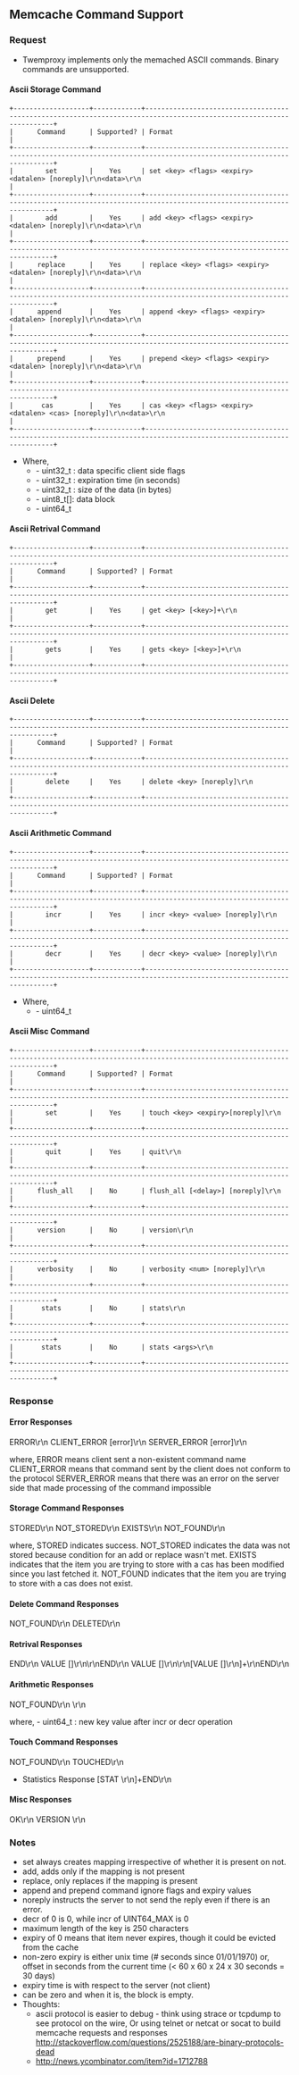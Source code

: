 ## Memcache Command Support

### Request

- Twemproxy implements only the memached ASCII commands. Binary commands are unsupported.

#### Ascii Storage Command

    +-------------------+------------+---------------------------------------------------------------------------------------------------------------------+
    |      Command      | Supported? | Format                                                                                                              |
    +-------------------+------------+---------------------------------------------------------------------------------------------------------------------+
    |        set        |    Yes     | set <key> <flags> <expiry> <datalen> [noreply]\r\n<data>\r\n                                                        |
    +-------------------+------------+---------------------------------------------------------------------------------------------------------------------+
    |        add        |    Yes     | add <key> <flags> <expiry> <datalen> [noreply]\r\n<data>\r\n                                                        |
    +-------------------+------------+---------------------------------------------------------------------------------------------------------------------+
    |      replace      |    Yes     | replace <key> <flags> <expiry> <datalen> [noreply]\r\n<data>\r\n                                                    |
    +-------------------+------------+---------------------------------------------------------------------------------------------------------------------+
    |      append       |    Yes     | append <key> <flags> <expiry> <datalen> [noreply]\r\n<data>\r\n                                                     |
    +-------------------+------------+---------------------------------------------------------------------------------------------------------------------+
    |      prepend      |    Yes     | prepend <key> <flags> <expiry> <datalen> [noreply]\r\n<data>\r\n                                                    |
    +-------------------+------------+---------------------------------------------------------------------------------------------------------------------+
    |       cas         |    Yes     | cas <key> <flags> <expiry> <datalen> <cas> [noreply]\r\n<data>\r\n                                                  |
    +-------------------+------------+---------------------------------------------------------------------------------------------------------------------+

* Where,
  * <flags>   - uint32_t : data specific client side flags
  * <expiry>  - uint32_t : expiration time (in seconds)
  * <datalen> - uint32_t : size of the data (in bytes)
  * <data>    - uint8_t[]: data block
  * <cas>     - uint64_t

#### Ascii Retrival Command

    +-------------------+------------+---------------------------------------------------------------------------------------------------------------------+
    |      Command      | Supported? | Format                                                                                                              |
    +-------------------+------------+---------------------------------------------------------------------------------------------------------------------+
    |        get        |    Yes     | get <key> [<key>]+\r\n                                                                                              |
    +-------------------+------------+---------------------------------------------------------------------------------------------------------------------+
    |        gets       |    Yes     | gets <key> [<key>]+\r\n                                                                                             |
    +-------------------+------------+---------------------------------------------------------------------------------------------------------------------+

#### Ascii Delete 

    +-------------------+------------+---------------------------------------------------------------------------------------------------------------------+
    |      Command      | Supported? | Format                                                                                                              |
    +-------------------+------------+---------------------------------------------------------------------------------------------------------------------+
    |        delete     |    Yes     | delete <key> [noreply]\r\n                                                                                          |
    +-------------------+------------+---------------------------------------------------------------------------------------------------------------------+

#### Ascii Arithmetic Command

    +-------------------+------------+---------------------------------------------------------------------------------------------------------------------+
    |      Command      | Supported? | Format                                                                                                              |
    +-------------------+------------+---------------------------------------------------------------------------------------------------------------------+
    |        incr       |    Yes     | incr <key> <value> [noreply]\r\n                                                                                    |
    +-------------------+------------+---------------------------------------------------------------------------------------------------------------------+
    |        decr       |    Yes     | decr <key> <value> [noreply]\r\n                                                                                    |
    +-------------------+------------+---------------------------------------------------------------------------------------------------------------------+

* Where,
  * <value> - uint64_t

#### Ascii Misc Command

    +-------------------+------------+---------------------------------------------------------------------------------------------------------------------+
    |      Command      | Supported? | Format                                                                                                              |
    +-------------------+------------+---------------------------------------------------------------------------------------------------------------------+
    |        set        |    Yes     | touch <key> <expiry>[noreply]\r\n                                                                                   |
    +-------------------+------------+---------------------------------------------------------------------------------------------------------------------+
    |        quit       |    Yes     | quit\r\n                                                                                                            |
    +-------------------+------------+---------------------------------------------------------------------------------------------------------------------+
    |      flush_all    |    No      | flush_all [<delay>] [noreply]\r\n                                                                                   |
    +-------------------+------------+---------------------------------------------------------------------------------------------------------------------+
    |      version      |    No      | version\r\n                                                                                                         |
    +-------------------+------------+---------------------------------------------------------------------------------------------------------------------+
    |      verbosity    |    No      | verbosity <num> [noreply]\r\n                                                                                       |
    +-------------------+------------+---------------------------------------------------------------------------------------------------------------------+
    |       stats       |    No      | stats\r\n                                                                                                           |
    +-------------------+------------+---------------------------------------------------------------------------------------------------------------------+
    |       stats       |    No      | stats <args>\r\n                                                                                                    |
    +-------------------+------------+---------------------------------------------------------------------------------------------------------------------+

### Response

#### Error Responses

  ERROR\r\n
  CLIENT_ERROR [error]\r\n
  SERVER_ERROR [error]\r\n

  where,
  ERROR means client sent a non-existent command name
  CLIENT_ERROR means that command sent by the client does not conform to the protocol
  SERVER_ERROR means that there was an error on the server side that made processing of the command impossible

#### Storage Command Responses

  STORED\r\n
  NOT_STORED\r\n
  EXISTS\r\n
  NOT_FOUND\r\n

  where,
  STORED indicates success.
  NOT_STORED indicates the data was not stored because condition for an add or replace wasn't met.
  EXISTS indicates that the item you are trying to store with a cas has been modified since you last fetched it.
  NOT_FOUND indicates that the item you are trying to store with a cas does not exist.

#### Delete Command Responses

  NOT_FOUND\r\n
  DELETED\r\n

#### Retrival Responses

  END\r\n
  VALUE <key> <flags> <datalen> [<cas>]\r\n<data>\r\nEND\r\n
  VALUE <key> <flags> <datalen> [<cas>]\r\n<data>\r\n[VALUE <key> <flags> <datalen> [<cas>]\r\n<data>]+\r\nEND\r\n

#### Arithmetic Responses

  NOT_FOUND\r\n
  <value>\r\n

  where,
  <value> - uint64_t : new key value after incr or decr operation

#### Touch Command Responses

  NOT_FOUND\r\n
  TOUCHED\r\n

- Statistics Response
  [STAT <name> <value>\r\n]+END\r\n

#### Misc Responses

  OK\r\n
  VERSION <version>\r\n

### Notes

- set always creates mapping irrespective of whether it is present on not.
- add, adds only if the mapping is not present
- replace, only replaces if the mapping is present
- append and prepend command ignore flags and expiry values
- noreply instructs the server to not send the reply even if there is an error.
- decr of 0 is 0, while incr of UINT64_MAX is 0
- maximum length of the key is 250 characters
- expiry of 0 means that item never expires, though it could be evicted from the cache
- non-zero expiry is either unix time (# seconds since 01/01/1970) or,
  offset in seconds from the current time (< 60 x 60 x 24 x 30 seconds = 30 days)
- expiry time is with respect to the server (not client)
- <datalen> can be zero and when it is, the <data> block is empty.
- Thoughts:
  - ascii protocol is easier to debug - think using strace or tcpdump to see
    protocol on the wire, Or using telnet or netcat or socat to build memcache
    requests and responses
    http://stackoverflow.com/questions/2525188/are-binary-protocols-dead
  - http://news.ycombinator.com/item?id=1712788
